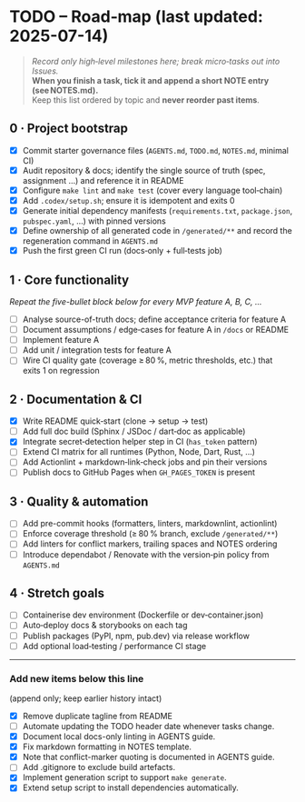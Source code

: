 # TODO – Road‑map (last updated: 2025-07-14)

> *Record only high‑level milestones here; break micro‑tasks out into Issues.*  
> **When you finish a task, tick it and append a short NOTE entry
> (see NOTES.md).**  
> Keep this list ordered by topic and **never reorder past items**.

## 0 · Project bootstrap

- [x] Commit starter governance files (`AGENTS.md`, `TODO.md`, `NOTES.md`,
        minimal CI)
- [x] Audit repository & docs; identify the single source of truth
(spec, assignment …) and reference it in README
- [x] Configure `make lint` and `make test` (cover every language tool‑chain)
- [x] Add `.codex/setup.sh`; ensure it is idempotent and exits 0
- [x] Generate initial dependency manifests (`requirements.txt`,
        `package.json`, `pubspec.yaml`, …) with pinned versions
- [x] Define ownership of all generated code in `/generated/**` and record the
      regeneration command in `AGENTS.md`
- [x] Push the first green CI run (docs‑only + full‑tests job)

## 1 · Core functionality

*Repeat the five-bullet block below for every MVP feature A, B, C, ...*

- [ ] Analyse source-of-truth docs; define acceptance criteria for feature A
- [ ] Document assumptions / edge‑cases for feature A in `/docs` or README  
- [ ] Implement feature A  
- [ ] Add unit / integration tests for feature A  
- [ ] Wire CI quality gate (coverage ≥ 80 %, metric thresholds, etc.) that
      exits 1 on regression

## 2 · Documentation & CI

- [x] Write README quick‑start (clone → setup → test)
- [ ] Add full doc build (Sphinx / JSDoc / dart‑doc as applicable)
- [x] Integrate secret‑detection helper step in CI (`has_token` pattern)
- [ ] Extend CI matrix for all runtimes (Python, Node, Dart, Rust, …)
- [ ] Add Actionlint + markdown‑link‑check jobs and pin their versions
- [ ] Publish docs to GitHub Pages when `GH_PAGES_TOKEN` is present

## 3 · Quality & automation

- [ ] Add pre-commit hooks (formatters, linters, markdownlint, actionlint)
- [ ] Enforce coverage threshold (≥ 80 % branch, exclude `/generated/**`)
- [ ] Add linters for conflict markers, trailing spaces and NOTES ordering
- [ ] Introduce dependabot / Renovate with the version‑pin policy from
      `AGENTS.md`

## 4 · Stretch goals

- [ ] Containerise dev environment (Dockerfile or dev‑container.json)
- [ ] Auto‑deploy docs & storybooks on each tag
- [ ] Publish packages (PyPI, npm, pub.dev) via release workflow
- [ ] Add optional load‑testing / performance CI stage

---

### Add new items below this line

 (append only; keep earlier history intact)

- [x] Remove duplicate tagline from README
- [ ] Automate updating the TODO header date whenever tasks change.
- [x] Document local docs-only linting in AGENTS guide.
- [x] Fix markdown formatting in NOTES template.
- [x] Note that conflict-marker quoting is documented in AGENTS guide.
- [ ] Add .gitignore to exclude build artefacts.
- [x] Implement generation script to support `make generate`.
- [x] Extend setup script to install dependencies automatically.
